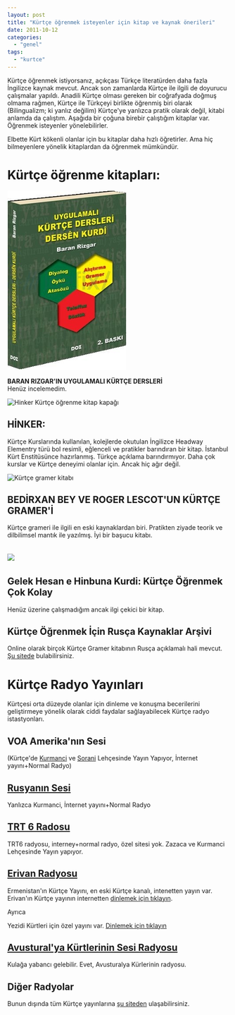 ```yaml
---
layout: post
title: "Kürtçe öğrenmek isteyenler için kitap ve kaynak önerileri"
date: 2011-10-12
categories: 
  - "genel"
tags: 
  - "kurtce"
---
```


Kürtçe öğrenmek istiyorsanız, açıkçası Türkçe literatürden daha fazla İngilizce kaynak mevcut. Ancak son zamanlarda Kürtçe ile ilgili de doyurucu çalışmalar yapıldı. Anadili Kürtçe olması gereken bir coğrafyada doğmuş olmama rağmen, Kürtçe ile Türkçeyi birlikte öğrenmiş biri olarak (Bilingualizm; ki yanlız değilim) Kürtçe'ye yanlızca pratik olarak değil, kitabi anlamda da çalıştım. Aşağıda bir çoğuna birebir çalıştığım kitaplar var. Öğrenmek isteyenler yönelebilirler.

  

Elbette Kürt kökenli olanlar için bu kitaplar daha hızlı öğretirler. Ama hiç bilmeyenlere yönelik kitaplardan da öğrenmek mümkündür.

  
  

# **Kürtçe öğrenme kitapları:**

[![](/images/400950)](http://static.idefix.com/cache/0/270/400950)

  
  
  
  
  
  
  
  
  
  
**BARAN RIZGAR'IN UYGULAMALI KÜRTÇE DERSLERİ**  
Henüz incelemedim.  
  
![](/images/getimageV3.asp "Hinker Kürtçe öğrenme kitap kapağı")  

## HİNKER:

  
Kürtçe Kurslarında kullanılan, kolejlerde okutulan İngilizce Headway Elementry türü bol resimli, eğlenceli ve pratikler barındıran bir kitap. İstanbul Kürt Enstitüsünce hazırlanmış. Türkçe açıklama barındırmıyor. Daha çok kurslar ve Kürtçe deneyimi olanlar için. Ancak hiç ağır değil.  
  
![](/images/301b.jpg "Kürtçe gramer kitabı")  

## BEDİRXAN BEY VE ROGER LESCOT'UN KÜRTÇE GRAMER'İ

  
Kürtçe grameri ile ilgili en eski kaynaklardan biri. Pratikten ziyade teorik ve dilbilimsel mantık ile yazılmış. İyi bir başucu kitabı.  

## ![](/images/446452geb.jpg)

  

## Gelek Hesan e Hinbuna Kurdi: Kürtçe Öğrenmek Çok Kolay

  
Henüz üzerine çalışmadığım ancak ilgi çekici bir kitap.  

## Kürtçe Öğrenmek İçin Rusça Kaynaklar Arşivi

  
Online olarak birçok Kürtçe Gramer kitabının Rusça açıklamalı hali mevcut. [Şu sitede](http://turkce-rusca.narod.ru/kurtce.htm "Rusça açıklamalı Kürtçe") bulabilirsiniz.  

# **Kürtçe Radyo Yayınları**

  
Kürtçesi orta düzeyde olanlar için dinleme ve konuşma becerilerini geliştirmeye yönelik olarak ciddi faydalar sağlayabilecek Kürtçe radyo istastyonları.  

## VOA Amerika'nın Sesi

  
(Kürtçe'de [Kurmanci](http://www.voanews.com/kurdi/news/ "Kurmanci Versiyon") ve [Sorani](http://www.voanews.com/kurdish/news/ "Sorani versiyon") Lehçesinde Yayın Yapıyor, İnternet yayını+Normal Radyo)  

## [Rusyanın Sesi](http://kurdish.ruvr.ru/)

  
Yanlızca Kurmanci, İnternet yayını+Normal Radyo  

## [TRT 6 Radosu](http://172.30.101.24:15871/cgi-bin/blockpage.cgi?ws-session=3186198)

  
TRT6 radyosu, interney+normal radyo, özel sitesi yok. Zazaca ve Kurmanci Lehçesinde Yayın yapıyor.  

## [Erivan Radyosu](http://www.int.armradio.am/kurd/ "Erivan radyosu resmi sitesi")

  
Ermenistan'ın Kürtçe Yayını, en eski Kürtçe kanalı, intenetten yayın var. Erivan'ın Kürtçe yayının internetten [dinlemek için tıklayın](http://www.int.armradio.am/kurd/live.php?d=1210 "Denge Erivan").  
  
Ayrıca  
  
Yezidi Kürtleri için özel yayını var. [Dinlemek için tıklayın](http://www.int.armradio.am/ez/live.php?d=1110 "Yezidi Kürtçesi Radyo")  

## [Avustural'ya Kürtlerinin Sesi Radyosu](http://www.2000fm.com/index.php?option=com_content&view=article&id=89&Itemid=202 "Denge Kurden Avusturalyaye")

  
Kulağa yabancı gelebilir. Evet, Avusturalya Kürlerinin radyosu.  

## Diğer Radyolar

  
Bunun dışında tüm Kürtçe yayınlarına [şu siteden](http://www.medyayakurdi.com/) ulaşabilirsiniz.
